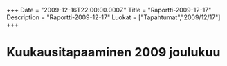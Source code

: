 +++
Date = "2009-12-16T22:00:00.000Z"
Title = "Raportti-2009-12-17"
Description = "Raportti-2009-12-17"
Luokat = ["Tapahtumat","2009/12/17"]
+++

Kuukausitapaaminen 2009 joulukuu
================================


